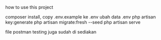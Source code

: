 how to use this project

composer install,
copy .env.example ke .env
ubah data .env
php artisan key:generate
php artisan migrate:fresh --seed
php artisan serve

file postman testing juga sudah di sediakan
